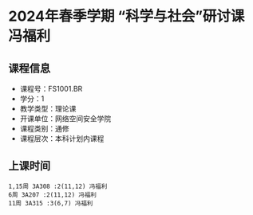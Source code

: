 # 2024年春季学期 “科学与社会”研讨课 冯福利






## 课程信息

- 课程号：FS1001.BR
- 学分：1
- 教学类型：理论课
- 开课单位：网络空间安全学院
- 课程类别：通修
- 课程层次：本科计划内课程

## 上课时间

```
1,15周 3A308 :2(11,12) 冯福利
6周 3A207 :2(11,12) 冯福利
11周 3A315 :3(6,7) 冯福利
```

